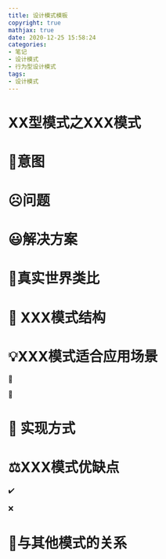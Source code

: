 ```yaml
---
title: 设计模式模板
copyright: true
mathjax: true
date: 2020-12-25 15:58:24
categories:
- 笔记
- 设计模式
- 行为型设计模式
tags:
- 设计模式
---
```




<!-- less -->



# XX型模式之XXX模式



# 💬意图



# ☹️问题



# 😃解决方案



# 📰真实世界类比



# 🤔 XXX模式结构



# 💡XXX模式适合应用场景

🧨

🏮



# 📔  实现方式



# ⚖️XXX模式优缺点

✔️

❌

# 🔱与其他模式的关系
